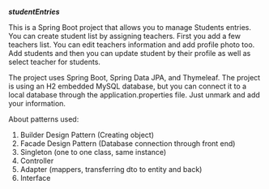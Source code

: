 **_studentEntries_**

This is a Spring Boot project that allows you to manage Students entries. You can create student list by assigning teachers. First you add a few teachers list. 
You can edit teachers information and add profile photo too. 
Add students and then you can update student by their profile as well as select teacher for students.  


The project uses Spring Boot, Spring Data JPA, and Thymeleaf. The project is using an H2 embedded MySQL database, but you can connect it to a local database through the application.properties file. 
Just unmark and add your information. 

About patterns used:
1. Builder Design Pattern (Creating object)
2. Facade Design Pattern (Database connection through front end)
3. Singleton (one to one class, same instance)
4. Controller
5. Adapter (mappers, transferring dto to entity and back)
6. Interface






